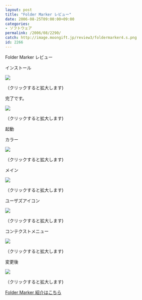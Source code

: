 ```yaml
---
layout: post
title: "Folder Marker レビュー"
date: 2006-08-25T09:00:00+09:00
categories:
- ソフトウェア
permalink: /2006/08/2290/
catch: http://image.moongift.jp/review3/foldermarker4.s.png
id: 2266
---
```

Folder Marker レビュー  
<!--more-->

インストール

  

[![](http://image.moongift.jp/review3/foldermarker1.s.png)](http://image.moongift.jp/review3/foldermarker1.png)  
  
（クリックすると拡大します)

  

完了です。

  

[![](http://image.moongift.jp/review3/foldermarker2.s.png)](http://image.moongift.jp/review3/foldermarker2.png)  
  
（クリックすると拡大します)

  

起動

  

カラー

  

[![](http://image.moongift.jp/review3/foldermarker3.s.png)](http://image.moongift.jp/review3/foldermarker3.png)  
  
（クリックすると拡大します)

  

メイン

  

[![](http://image.moongift.jp/review3/foldermarker4.s.png)](http://image.moongift.jp/review3/foldermarker4.png)  
  
（クリックすると拡大します)

  

ユーザズアイコン

  

[![](http://image.moongift.jp/review3/foldermarker5.s.png)](http://image.moongift.jp/review3/foldermarker5.png)  
  
（クリックすると拡大します)

  

コンテクストメニュー

  

[![](http://image.moongift.jp/review3/foldermarker6.s.png)](http://image.moongift.jp/review3/foldermarker6.png)  
  
（クリックすると拡大します)

  

変更後

  

[![](http://image.moongift.jp/review3/foldermarker7.s.png)](http://image.moongift.jp/review3/foldermarker7.png)  
  
（クリックすると拡大します)

  

[Folder Marker 紹介はこちら](http://fw.moongift.jp/intro/i-2286.html)

